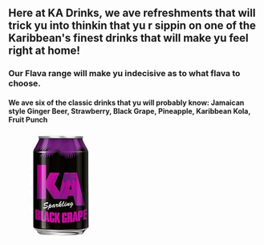 ## Here at KA Drinks, we ave refreshments that will trick yu into thinkin that yu r sippin on one of the Karibbean's finest drinks that will make yu feel right at home!
### Our Flava range will make yu indecisive as to what flava to choose.
#### We ave six of the classic drinks that yu will probably know: Jamaican style Ginger Beer, Strawberry, Black Grape, Pineapple, Karibbean Kola, Fruit Punch
![A **Fans Favourite** Black Grape](/BlackGrape.jfif)
